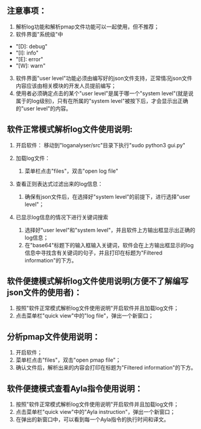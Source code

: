## 注意事项：
1. 解析log功能和解析pmap文件功能可以一起使用，但不推荐；
2. 软件界面"系统级"中
- "[D]: debug"
- "[I]: info"
- "[E]: error"
- "[W]: warn"
3. 软件界面"user level"功能必须由编写好的json文件支持，正常情况json文件内容应该由相关模块的开发人员提前编写；
4. 使用者必须确定点击的某个"user level"是属于哪一个"system level"(就是说属于的log级别)，只有在所属的"system level"被按下后，才会显示出正确的"user level"的内容。


## 软件正常模式解析log文件使用说明:
1. 开启软件：
        移动到"loganalyser/src"目录下执行"sudo python3 gui.py"
    
2. 加载log文件：
    1. 菜单栏点击"files"，双击"open log file"
    
3. 查看正则表达式过滤出来的log信息：
    1. 确保有json文件后，在选择好"system level"的前提下，进行选择"user level"；

4. 已显示log信息的情况下进行关键词搜索
    1. 选择好"user level"和"system level"，并且软件上方输出框显示出正确的log信息；
    2. 在"base64"标题下的输入框输入关键词，软件会在上方输出框显示的log信息中寻找含有关键词的句子，并且打印在标题为"Filtered information"的下方。


## 软件便捷模式解析log文件使用说明(方便不了解编写json文件的使用者)：
1. 按照"软件正常模式解析log文件使用说明"开启软件并且加载log文件；
2. 点击菜单栏"quick view"中的"log file"，弹出一个新窗口；


## 分析pmap文件使用说明：
1. 开启软件；
2. 菜单栏点击"files"，双击"open pmap file"；
3. 确认文件后，解析出来的内容会打印在标题为"Filtered information"的下方。


## 软件便捷模式查看Ayla指令使用说明：
1. 按照"软件正常模式解析log文件使用说明"开启软件并且加载log文件；
2. 点击菜单栏"quick view"中的"Ayla instruction"，弹出一个新窗口；
3. 在弹出的新窗口中，可以看到每一个Ayla指令的执行时间和译文。
 
